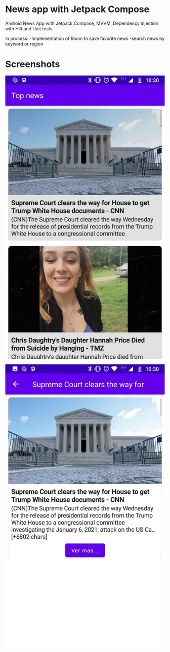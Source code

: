 # News app with Jetpack Compose

Android News App with Jetpack Compose, MVVM, Dependency injection with Hilt and Unit tests

In process:
  -Implementation of Room to save favorite news
  -search news by keyword or region

# Screenshots


![List Screen](/screenshots/listScreen.jpeg) 



![](/screenshots/detailScreen.jpeg) 

